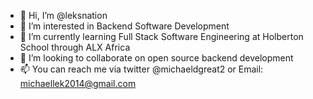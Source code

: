 - 👋 Hi, I’m @leksnation
- 👀 I’m interested in Backend Software Development
- 🌱 I’m currently learning Full Stack Software Engineering at Holberton School through ALX Africa
- 💞️ I’m looking to collaborate on open source backend development
- 📫 You can reach me via twitter @michaeldgreat2 or Email: michaellek2014@gmail.com

<!---
leksnation/leksnation is a ✨ special ✨ repository because its `README.md` (this file) appears on your GitHub profile.
You can click the Preview link to take a look at your changes.
--->
